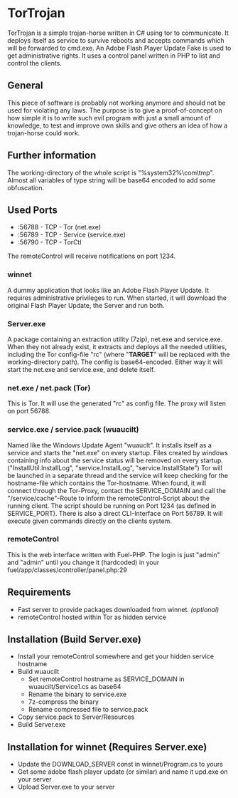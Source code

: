 # TorTrojan

TorTrojan is a simple trojan-horse written in C# using tor to communicate. It deploys itself as service to survive reboots and accepts commands which will be forwarded to cmd.exe.
An Adobe Flash Player Update Fake is used to get administrative rights.
It uses a control panel written in PHP to list and control the clients.

## General

This piece of software is probably not working anymore and should not be used for violating any laws. The purpose is to give a proof-of-concept on how simple it is to write such evil program with just a small amount of knowledge, to test and improve own skills and give others an idea of how a trojan-horse could work.

## Further information

The working-directory of the whole script is "%system32%\com\tmp\".
Almost all variables of type string will be base64 encoded to add some obfuscation.

## Used Ports

* :56788 - TCP - Tor (net.exe)
* :56789 - TCP - Service (service.exe)
* :56790 - TCP - TorCtl

The remoteControl will receive notifications on port 1234.

### winnet

A dummy application that looks like an Adobe Flash Player Update.
It requires administrative privileges to run. When started, it will download the original Flash Player Update, the Server and run both.

### Server.exe

A package containing an extraction utility (7zip), net.exe and service.exe.
When they not already exist, it extracts and deploys all the needed utilities,
including the Tor config-file "rc" (where "__TARGET__" will be replaced with
the working-directory path).
The config is base64-encoded.
Either way it will start the net.exe and service.exe, and delete itself.

### net.exe / net.pack (Tor)

This is Tor. It will use the generated "rc" as config file.
The proxy will listen on port 56788.

### service.exe / service.pack (wuaucilt)

Named like the Windows Update Agent "wuauclt".
It installs itself as a service and starts the "net.exe" on every startup.
Files created by windows containing info about the service status will be removed on every
startup. ("InstallUtil.InstallLog", "service.InstallLog", "service.InstallState")
Tor will be launched in a separate thread and the service will keep checking
for the hostname-file which contains the Tor-hostname.
When found, it will connect through the Tor-Proxy, contact the SERVICE_DOMAIN
and call the "/service/cache"-Route to inform the remoteControl-Script about
the running client.
The script should be running on Port 1234 (as defined in SERVICE_PORT).
There is also a direct CLI-Interface on Port 56789. It will execute given
commands directly on the clients system.

### remoteControl

This is the web interface written with Fuel-PHP. The login is just "admin" and
"admin" until you change it (hardcoded) in your
fuel/app/classes/controller/panel.php:29

## Requirements

* Fast server to provide packages downloaded from winnet. *(optional)*
* remoteControl hosted within Tor as hidden service

## Installation (Build Server.exe)

* Install your remoteControl somewhere and get your hidden service hostname
* Build wuaucilt
  * Set remoteControl hostname as SERVICE_DOMAIN in wuaucilt/Service1.cs as base64
  * Rename the binary to service.exe
  * 7z-compress the binary
  * Rename compressed file to service.pack
* Copy service.pack to Server/Resources
* Build Server.exe

## Installation for winnet (Requires Server.exe)

* Update the DOWNLOAD_SERVER const in winnet/Program.cs to yours
* Get some adobe flash player update (or similar) and name it upd.exe on your server
* Upload Server.exe to your server
